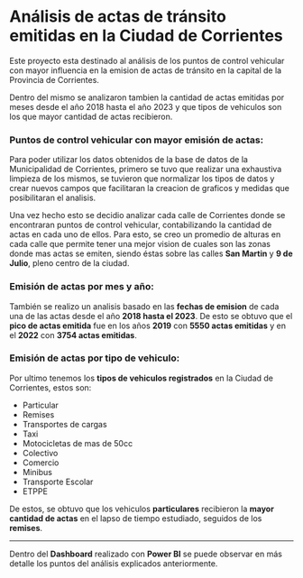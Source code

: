 # Análisis de actas de tránsito emitidas en la Ciudad de Corrientes

Este proyecto esta destinado al análisis de los puntos de control vehicular con mayor influencia en la emision de actas de tránsito en la capital de la Provincia de Corrientes.

Dentro del mismo se analizaron tambien la cantidad de actas emitidas por meses desde el año 2018 hasta el año 2023 y que tipos de vehiculos son los que mayor cantidad de actas recibieron.

### Puntos de control vehicular con mayor emisión de actas:

Para poder utilizar los datos obtenidos de la base de datos de la Municipalidad de Corrientes, primero se tuvo que realizar una exhaustiva limpieza de los mismos, se tuvieron que normalizar los tipos de datos y crear nuevos campos que facilitaran la creacion de graficos y medidas que posibilitaran el analisis. 

Una vez hecho esto se decidio analizar cada calle de Corrientes donde se encontraran puntos de control vehicular, contabilizando la cantidad de actas en cada uno de ellos. Para esto, se creo un promedio de alturas en cada calle que permite tener una mejor vision de cuales son las zonas donde mas actas se emiten, siendo éstas sobre las calles **San Martin** y **9 de Julio**, pleno centro de la ciudad.

### Emisión de actas por mes y año:

También se realizo un analisis basado en las **fechas de emision** de cada una de las actas desde el año **2018 hasta el 2023**. De esto se obtuvo que el **pico de actas emitida** fue en los años **2019** con **5550 actas emitidas** y en el **2022** con **3754 actas emitidas**.

### Emisión de actas por tipo de vehiculo:

Por ultimo tenemos los **tipos de vehiculos registrados** en la Ciudad de Corrientes, estos son:
* Particular
* Remises
* Transportes de cargas
* Taxi
* Motocicletas de mas de 50cc
* Colectivo
* Comercio
* Minibus
* Transporte Escolar
* ETPPE

De estos, se obtuvo que los vehiculos **particulares** recibieron la **mayor cantidad de actas** en el lapso de tiempo estudiado, seguidos de los **remises**.

--------------------------------------------------------------------------------------------------------------------------------------------------------------------------------------------------------------------

Dentro del **Dashboard** realizado con **Power BI** se puede observar en más detalle los puntos del análisis explicados anteriormente.


